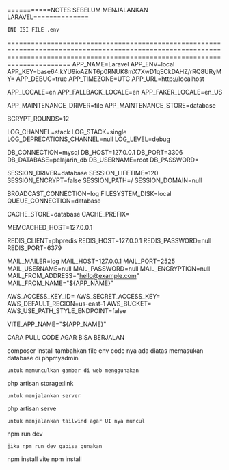 ===========NOTES SEBELUM MENJALANKAN LARAVEL==============
    
    
    
    INI ISI FILE .env
==================================================================================================================================================================================
APP_NAME=Laravel
APP_ENV=local
APP_KEY=base64:kYU9ioAZNT6p0RNUK8mX7XwD1qECkDAHZ/rRQ8URyMY=
APP_DEBUG=true
APP_TIMEZONE=UTC
APP_URL=http://localhost

APP_LOCALE=en
APP_FALLBACK_LOCALE=en
APP_FAKER_LOCALE=en_US

APP_MAINTENANCE_DRIVER=file
APP_MAINTENANCE_STORE=database

BCRYPT_ROUNDS=12

LOG_CHANNEL=stack
LOG_STACK=single
LOG_DEPRECATIONS_CHANNEL=null
LOG_LEVEL=debug

DB_CONNECTION=mysql
DB_HOST=127.0.0.1
DB_PORT=3306
DB_DATABASE=pelajarin_db
DB_USERNAME=root
DB_PASSWORD=

SESSION_DRIVER=database
SESSION_LIFETIME=120
SESSION_ENCRYPT=false
SESSION_PATH=/
SESSION_DOMAIN=null

BROADCAST_CONNECTION=log
FILESYSTEM_DISK=local
QUEUE_CONNECTION=database

CACHE_STORE=database
CACHE_PREFIX=

MEMCACHED_HOST=127.0.0.1

REDIS_CLIENT=phpredis
REDIS_HOST=127.0.0.1
REDIS_PASSWORD=null
REDIS_PORT=6379

MAIL_MAILER=log
MAIL_HOST=127.0.0.1
MAIL_PORT=2525
MAIL_USERNAME=null
MAIL_PASSWORD=null
MAIL_ENCRYPTION=null
MAIL_FROM_ADDRESS="hello@example.com"
MAIL_FROM_NAME="${APP_NAME}"

AWS_ACCESS_KEY_ID=
AWS_SECRET_ACCESS_KEY=
AWS_DEFAULT_REGION=us-east-1
AWS_BUCKET=
AWS_USE_PATH_STYLE_ENDPOINT=false

VITE_APP_NAME="${APP_NAME}"


CARA PULL CODE AGAR BISA BERJALAN

composer install
tambahkan file env code nya ada diatas
memasukan database di phpmyadmin

    untuk memunculkan gambar di web menggunakan
php artisan storage:link

    untuk menjalankan server
php artisan serve

    untuk menjalankan tailwind agar UI nya muncul
npm run dev

    jika npm run dev gabisa gunakan
npm install vite
npm install

